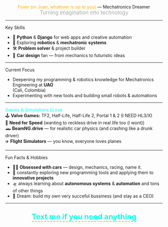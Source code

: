 

<div align="center">
  <div class="about-title"> <span style="color:#ffae00;">Foxer (or Juan, whatever is up to you)</span> — Mechatronics Dreamer</div>
  <div style="font-size:1.2em; color:#aaa;">Turning imagination into <span class="highlight">technology</span></div>
</div>

---

<div class="section-header"> Key Skills</div>

- <span class="emoji">🐍</span> <b>Python</b> & <b>Django</b> for web apps and creative automation
- <span class="emoji">🤖</span> Exploring <b>robotics</b> & <b>mechatronic systems</b>
- <span class="emoji">🛠️</span> <b>Problem solver</b> & project builder
- <span class="emoji">🚗</span> <b>Car design</b> fan — from mechanics to futuristic ideas

---

<div class="section-header"> Current Focus</div>
<ul>
  <li>Deepening my programming & robotics knowledge for Mechatronics Engineering at <b>UAO</b></li> (Cali, Colombia)
  <li>Experimenting with new tools and building small robots & automations</li>
</ul>

---

<div class="section-header"> <span style="color:#00ffe7;">Games & Simulations I Love</span></div>
<div class="games-list">
  <span class="emoji">🕹️</span>
  <b>Valve Games:</b> TF2, Half-Life, Half-Life 2, Portal 1 & 2 (I NEED HL3/X)<br>
  <span class="emoji">🏁</span>
  <b>Need for Speed</b> (wanting to reckless drive in real life too (i wont)) <br>
  <span class="emoji">🛻</span>
  <b>BeamNG.drive</b> — for realistic car physics (and crashing like a drunk driver)<br>
  <span class="emoji">✈️</span>
  <b>Flight Simulators</b> — you know, everyone loves planes
</div>

---

<div class="section-header"> Fun Facts & Hobbies</div>

- <span class="car-emoji">🚗💨</span> <b>Obsessed with cars</b> — design, mechanics, racing, name it.
- <span class="emoji">🧩</span> constantly exploring new programming tools and applying them to <b>innovative projects</b>
- <span class="emoji">🛸</span> always learning about <b>autonomous systems</b> & <b>automation</b> and tons of other things
- <span class="emoji">🥽</span> Dream: build my own very succeful bussiness (and stay as a CEO)

---

<div align="center" style="margin:2em 0;">
  <span style="font-size:1.7em; color:#00ffe7; font-weight:bold; border-bottom:2px dashed #ffae00;">Text me if you need anything</span>
</div>
